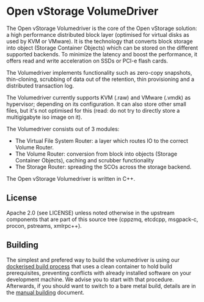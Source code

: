Open vStorage VolumeDriver
==========================
The Open vStorage Volumedriver is the core of the Open vStorage solution: a high performance distributed block layer (optimised for virtual disks as used by KVM or VMware). It is the technology that converts block storage into object (Storage Container Objects) which can be stored on the different supported backends. To minimize the latency and boost the performance, it offers read and write acceleration on SSDs or PCI-e flash cards.

The Volumedriver implements functionality such as zero-copy snapshots, thin-cloning, scrubbing of data out of the retention, thin provisioning and a distributed transaction log.

The Volumedriver currently supports KVM (.raw) and VMware (.vmdk) as hypervisor; depending on its configuration. It can also store other small files, but it's not optimised for this (read: do not try to directly store a multigigabyte iso image on it).

The Volumedriver consists out of 3 modules:
* The Virtual File System Router: a layer which routes IO to the correct Volume Router.
* The Volume Router: conversion from block into objects (Storage Container Objects), caching and scrubber functionality
* The Storage Router: spreading the SCOs across the storage backend.

The Open vStorage Volumedriver is written in C++.

License
-------
Apache 2.0 (see LICENSE) unless noted otherwise in the upstream components that
are part of this source tree (cppzmq, etcdcpp, msgpack-c, procon, pstreams,
xmlrpc++).

Building
--------

The simplest and prefered way to build the volumedriver is using our [dockerised build process](doc/build_with_docker.md) that uses a clean container to hold build prerequisites, preventing conflicts with already installed software on your development machine. We advise you to start with that procedure. Afterwards, if you should want to switch to a bare metal build, details are in the [manual building](doc/manual_building.md) document.

